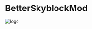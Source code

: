 # BetterSkyblockMod
![logo](https://user-images.githubusercontent.com/46640763/115079828-a0909b00-9eb6-11eb-987a-d4064524ea44.jpg)
